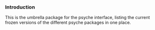   

###  Introduction

This is the umbrella package for the psyche interface, listing the current frozen versions of the different psyche packages in one place.





